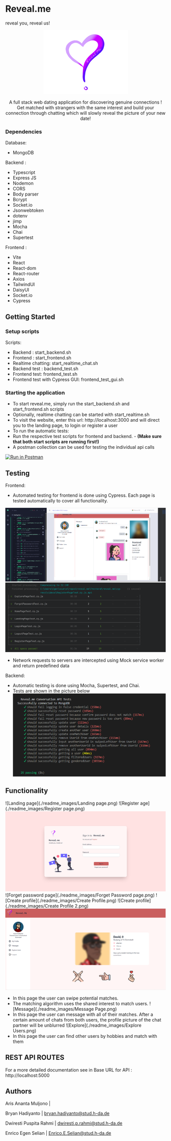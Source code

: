 # Reveal.me
reveal you, reveal us!

<p style="text-align: center;">
<img alt="logo" src="./readme_images/Logo.png" height="200" />
</p>

<p align="center">
A full stack web dating application for discovering genuine connections ! Get matched with strangers with the same
interest and build your connection through chatting which will slowly reveal the picture of your new date!
</p>

### Dependencies

Database:

- MongoDB

Backend :

- Typescript
- Express JS
- Nodemon
- CORS
- Body parser
- Bcrypt
- Socket.io
- Jsonwebtoken
- dotenv
- jimp
- Mocha
- Chai
- Supertest

Frontend :

- Vite
- React
- React-dom
- React-router
- Axios
- TailwindUI
- DaisyUI
- Socket.io
- Cypress

## Getting Started

### Setup scripts

Scripts:

- Backend : start_backend.sh
- Frontend : start_frontend.sh
- Realtime chatting: start_realtime_chat.sh
- Backend test : backend_test.sh
- Frontend test: frontend_test.sh
- Frontend test with Cypress GUI: frontend_test_gui.sh

### Starting the application

- To start reveal.me, simply run the start_backend.sh and start_frontend.sh scripts
- Optionally, realtime chatting can be started with start_realtime.sh
- To visit the website, enter this url: http://localhost:3000 and  will direct you to the landing page, to login or register a user
- To run the automatic tests:
- Run the respective test scripts for frontend and backend. - **(Make sure that both start scripts are running first!)**
- A postman collection can be used for testing the individual api calls

[![Run in Postman](https://run.pstmn.io/button.svg)](https://app.getpostman.com/run-collection/cf4410757371a6823eb0?action=collection%2Fimport)

## Testing

Frontend:

- Automated testing for frontend is done using Cypress. Each page is tested automatically to cover all functionality.

![cypress gui](./readme_images/cypress.png)![cypress](./readme_images/cypressTest.PNG)

- Network requests to servers are intercepted using Mock service worker and return predefined data

Backend:

- Automatic testing is done using Mocha, Supertest, and Chai.
- Tests are shown in the picture below
  ![Backend Test](./readme_images/BackendTest.png)

## Functionality

![Landing page](./readme_images/Landing page.png)
![Register age](./readme_images/Register page.png)
![Login page](./readme_images/LoginPage.png)
![Forget password page](./readme_images/Forget Password page.png)
![Create profile](./readme_images/Create Profile.png)
![Create profile](./readme_images/Create Profile 2.png)
![Homepage](./readme_images/Homepage.png)

- In this page the user can swipe potential matches.
- The matching algorithm uses the shared interest to match users.
  ![Message](./readme_images/Message Page.png)
- In this page the user can message with all of their matches. After a certain amount of chats from both users, the
  profile picture of the chat partner will be unblurred
  ![Explore](./readme_images/Explore Users.png)
- In this page the user can find other users by hobbies and match with them

## REST API ROUTES

For a more detailed documentation see in [](./Backend/reveal.me/openapi/openapi.yaml)
Base URL for API : http://localhost:5000

## Authors

Aris Ananta Muljono |

Bryan Hadiyanto | bryan.hadiyanto@stud.h-da.de

Dwiresti Puspita Rahmi | dwiresti.p.rahmi@stud.h-da.de

Enrico Egen Selian | Enrico.E.Selian@stud.h-da.de

[openApi]: https://code.fbi.h-da.de/stdwrahm/reveal.me/-/blob/main/Backend/reveal.me/openApi/openapi.yaml#/
